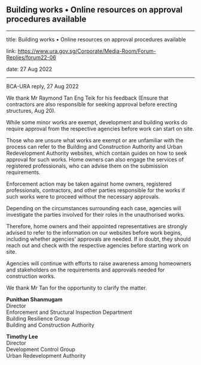 ## Building works • Online resources on approval procedures available
---
title: Building works • Online resources on approval procedures available

link: https://www.ura.gov.sg/Corporate/Media-Room/Forum-Replies/forum22-06

date: 27 Aug 2022

---

BCA-URA reply, 27 Aug 2022

We thank Mr Raymond Tan Eng Teik for his feedback (Ensure that contractors are also responsible for seeking approval before erecting structures, Aug 20).

While some minor works are exempt, development and building works do require approval from the respective agencies before work can start on site.  
  
Those who are unsure what works are exempt or are unfamiliar with the process can refer to the Building and Construction Authority and Urban Redevelopment Authority websites, which contain guides on how to seek approval for such works. Home owners can also engage the services of registered professionals, who can advise them on the submission requirements.  
  
Enforcement action may be taken against home owners, registered professionals, contractors, and other parties responsible for the works if such works were to proceed without the necessary approvals.  
  
Depending on the circumstances surrounding each case, agencies will investigate the parties involved for their roles in the unauthorised works.  
  
Therefore, home owners and their appointed representatives are strongly advised to refer to the information on our websites before work begins, including whether agencies' approvals are needed. If in doubt, they should reach out and check with the respective agencies before starting work on site.  
  
Agencies will continue with efforts to raise awareness among homeowners and stakeholders on the requirements and approvals needed for construction works.  
  
We thank Mr Tan for the opportunity to clarify the matter.  
  
**Punithan Shanmugam**  
Director  
Enforcement and Structural Inspection Department  
Building Resilience Group  
Building and Construction Authority  
  
**Timothy Lee**  
Director  
Development Control Group  
Urban Redevelopment Authority